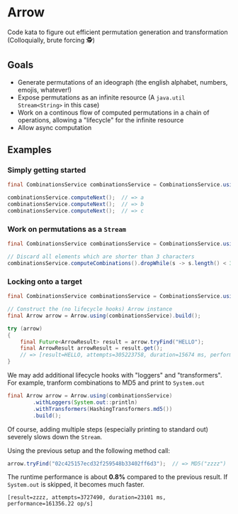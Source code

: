 # Arrow
Code kata to figure out efficient permutation generation and transformation (Colloquially, brute forcing 🕵️)

## Goals

* Generate permutations of an ideograph (the english alphabet, numbers, emojis, whatever!)
* Expose permutations as an infinite resource (A `java.util Stream<String>` in this case)
* Work on a continous flow of computed permutations in a chain of operations, allowing a "lifecycle" for the infinite resource
* Allow async computation

## Examples

### Simply getting started

```java
final CombinationsService combinationsService = CombinationsService.usingEnglishAlphabet();

combinationsService.computeNext();  // => a
combinationsService.computeNext();  // => b
combinationsService.computeNext();  // => c
```

### Work on permutations as a `Stream`

```java
final CombinationsService combinationsService = CombinationsService.usingEnglishAlphabet();

// Discard all elements which are shorter than 3 characters
combinationsService.computeCombinations().dropWhile(s -> s.length() < 3).forEach(System.out::println);  // => 'aaa' and onwards
```

### Locking onto a target

```java
final CombinationsService combinationsService = CombinationsService.usingEnglishAlphabet();

// Construct the (no lifecycle hooks) Arrow instance
final Arrow arrow = Arrow.using(combinationsService).build();

try (arrow)
{
    final Future<ArrowResult> result = arrow.tryFind("HELLO");
    final ArrowResult arrowResult = result.get(); 
    // => [result=HELLO, attempts=305223758, duration=15674 ms, performance=19473252.39 op/s]
}
```

We may add additional lifecycle hooks with "loggers" and "transformers". For example, tranform combinations to MD5 and print to `System.out`

```java
final Arrow arrow = Arrow.using(combinationsService)
        .withLoggers(System.out::println)
        .withTransformers(HashingTransformers.md5())
        .build();
```

Of course, adding multiple steps (especially printing to standard out) severely slows down the `Stream`.

Using the previous setup and the following method call:

```java
arrow.tryFind("02c425157ecd32f259548b33402ff6d3");  // => MD5("zzzz")
```

The runtime performance is about **0.8%** compared to the previous result. If `System.out` is skipped, it becomes much faster.

```
[result=zzzz, attempts=3727490, duration=23101 ms, performance=161356.22 op/s]
```
